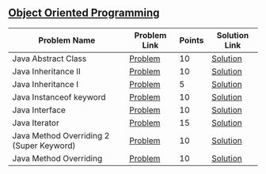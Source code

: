 ## [Object Oriented Programming](https://www.hackerrank.com/domains/java/oop)

|Problem Name|Problem Link|Points|Solution Link|
---|---|---|---
|Java Abstract Class|[Problem](https://www.hackerrank.com/challenges/java-abstract-class/problem)|10|[Solution](./JavaAbstractClass.java)|
|Java Inheritance II|[Problem](https://www.hackerrank.com/challenges/java-inheritance-2/problem)|10|[Solution](./JavaInheritanceII.java)|
|Java Inheritance I|[Problem](https://www.hackerrank.com/challenges/java-inheritance-1/problem)|5|[Solution](./JavaInheritanceI.java)|
|Java Instanceof keyword|[Problem](https://www.hackerrank.com/challenges/java-instanceof-keyword/problem)|10|[Solution](./JavaInstanceofkeyword.java)|
|Java Interface|[Problem](https://www.hackerrank.com/challenges/java-interface/problem)|10|[Solution](./JavaInterface.java)|
|Java Iterator|[Problem](https://www.hackerrank.com/challenges/java-iterator/problem)|15|[Solution](./JavaIterator.java)|
|Java Method Overriding 2 (Super Keyword)|[Problem](https://www.hackerrank.com/challenges/java-method-overriding-2-super-keyword/problem)|10|[Solution](./JavaMethodOverriding2(SuperKeyword).java)|
|Java Method Overriding|[Problem](https://www.hackerrank.com/challenges/java-method-overriding/problem)|10|[Solution](./JavaMethodOverriding.java)|
